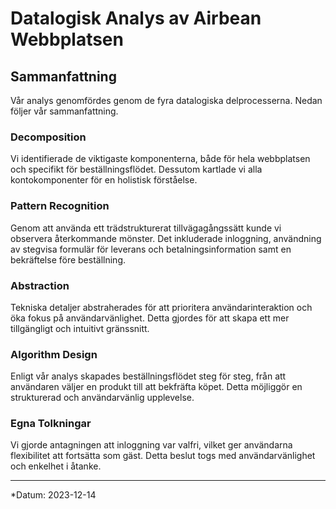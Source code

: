 # Datalogisk Analys av Airbean Webbplatsen

## Sammanfattning

Vår analys genomfördes genom de fyra datalogiska delprocesserna. Nedan följer vår sammanfattning.

### Decomposition

Vi identifierade de viktigaste komponenterna, både för hela webbplatsen och specifikt för beställningsflödet. Dessutom kartlade vi alla kontokomponenter för en holistisk förståelse.

### Pattern Recognition

Genom att använda ett trädstrukturerat tillvägagångssätt kunde vi observera återkommande mönster. Det inkluderade inloggning, användning av stegvisa formulär för leverans och betalningsinformation samt en bekräftelse före beställning.

### Abstraction

Tekniska detaljer abstraherades för att prioritera användarinteraktion och öka fokus på användarvänlighet. Detta gjordes för att skapa ett mer tillgängligt och intuitivt gränssnitt.

### Algorithm Design

Enligt vår analys skapades beställningsflödet steg för steg, från att användaren väljer en produkt till att bekfräfta köpet. Detta möjliggör en strukturerad och användarvänlig upplevelse.

### Egna Tolkningar

Vi gjorde antagningen att inloggning var valfri, vilket ger användarna flexibilitet att fortsätta som gäst. Detta beslut togs med användarvänlighet och enkelhet i åtanke.


---
*Datum: 2023-12-14

